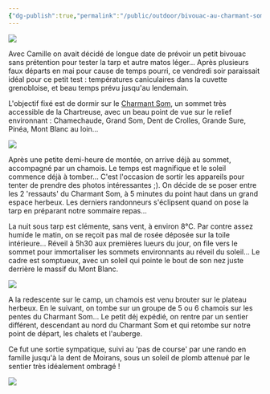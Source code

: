 ```yaml
---
{"dg-publish":true,"permalink":"/public/outdoor/bivouac-au-charmant-som-02-juin-2012/"}
---
```



![](IMG_5934.JPG)

Avec Camille on avait décidé de longue date de prévoir un petit bivouac
sans prétention pour tester la tarp et autre matos léger... Après
plusieurs faux départs en mai pour cause de temps pourri, ce vendredi
soir paraissait idéal pour ce petit test : températures caniculaires
dans la cuvette grenobloise, et beau temps prévu jusqu'au lendemain.

L'objectif fixé est de dormir sur le [Charmant
Som](http://fr.wikipedia.org/wiki/Charmant_Som), un sommet très
accessible de la Chartreuse, avec un beau point de vue sur le relief
environnant : Chamechaude, Grand Som, Dent de Crolles, Grande Sure,
Pinéa, Mont Blanc au loin...

![](./IMG_5912.JPG)

Après une petite demi-heure de montée, on arrive déjà au sommet,
accompagné par un chamois. Le temps est magnifique et le soleil commence
déjà à tomber... C'est l'occasion de sortir les appareils pour tenter de
prendre des photos intéressantes ;). On décide de se poser entre les 2
'ressauts' du Charmant Som, à 5 minutes du point haut dans un grand
espace herbeux. Les derniers randonneurs s'éclipsent quand on pose la
tarp en préparant notre sommaire repas...

La nuit sous tarp est clémente, sans vent, à environ 8°C. Par contre
assez humide le matin, on se reçoit pas mal de rosée déposée sur la
toile intérieure... Réveil à 5h30 aux premières lueurs du jour, on file
vers le sommet pour immortaliser les sommets environnants au réveil du
soleil... Le cadre est somptueux, avec un soleil qui pointe le bout de
son nez juste derrière le massif du Mont Blanc.

![](IMG_5920.JPG)

A la redescente sur le camp, un chamois est venu brouter sur le plateau
herbeux. En le suivant, on tombe sur un groupe de 5 ou 6 chamois sur les
pentes du Charmant Som... Le petit déj expédié, on rentre par un sentier
différent, descendant au nord du Charmant Som et qui retombe sur notre
point de départ, les chalets et l'auberge.

Ce fut une sortie sympatique, suivi au 'pas de course' par une rando en
famille jusqu'à la dent de Moirans, sous un soleil de plomb attenué par
le sentier très idéalement ombragé !

![](IMG_5946.JPG)
